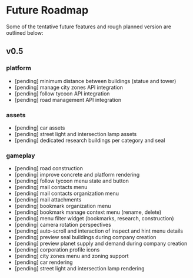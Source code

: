 
# Future Roadmap
Some of the tentative future features and rough planned version are outlined below:

## v0.5
### platform
* [pending] minimum distance between buildings (statue and tower)
* [pending] manage city zones API integration
* [pending] follow tycoon API integration
* [pending] road management API integration

### assets
* [pending] car assets
* [pending] street light and intersection lamp assets
* [pending] dedicated research buildings per category and seal

### gameplay
* [pending] road construction
* [pending] improve concrete and platform rendering
* [pending] follow tycoon menu state and button
* [pending] mail contacts menu
* [pending] mail contacts organization menu
* [pending] mail attachments
* [pending] bookmark organization menu
* [pending] bookmark manage context menu (rename, delete)
* [pending] menu filter widget (bookmarks, research, construction)
* [pending] camera rotation perspectives
* [pending] auto-scroll and interaction of inspect and hint menu details
* [pending] preview seal buildings during company creation
* [pending] preview planet supply and demand during company creation
* [pending] corporation profile icons
* [pending] city zones menu and zoning support
* [pending] car rendering
* [pending] street light and intersection lamp rendering
